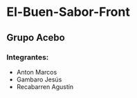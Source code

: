# El-Buen-Sabor-Front
## Grupo Acebo

### Integrantes:
- Anton Marcos
- Gambaro Jesús
- Recabarren Agustín
